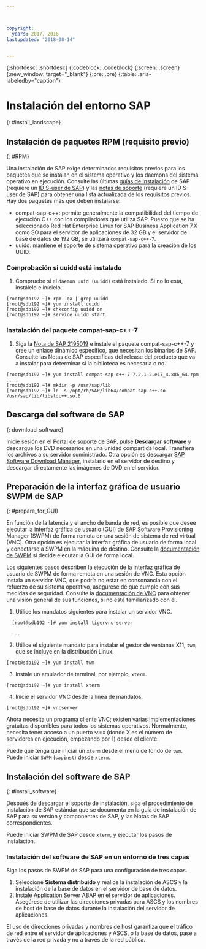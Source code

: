 ```yaml
---



copyright:
  years: 2017, 2018
lastupdated: "2018-08-14"


---
```


{:shortdesc: .shortdesc}
{:codeblock: .codeblock}
{:screen: .screen}
{:new_window: target="_blank"}
{:pre: .pre}
{:table: .aria-labeledby="caption"}

# Instalación del entorno SAP
{: #install_landscape}

## Instalación de paquetes RPM (requisito previo)
{: #RPM}

Una instalación de SAP exige determinados requisitos previos para los paquetes que se instalan en el sistema operativo y los daemons del sistema operativo en ejecución. Consulte las últimas [guías de instalación](https://support.sap.com/software/installations.html) de SAP (requiere un [ID S-user de SAP](/docs/infrastructure/sap-netweaver/sap-index.html#getting-started)) y las [notas de soporte](https://support.sap.com/notes) (requiere un ID S-user de SAP) para obtener una lista actualizada de los requisitos previos. Hay dos paquetes más que deben instalarse:
* compat-sap-c++: permite generalmente la compatibilidad del tiempo de ejecución C++ con los compiladores que utiliza SAP. Puesto que se ha seleccionado Red Hat Enterprise Linux for SAP Business Application 7.X como SO para el servidor de aplicaciones de 32 GB y el servidor de base de datos de 192 GB, se utilizará `compat-sap-c++-7`.
* uuidd: mantiene el soporte de sistema operativo para la creación de los UUID.

### Comprobación si uuidd está instalado

1. Compruebe si el `daemon uuid (uuidd)` está instalado. Si no lo está, instálelo e inícielo.
```
[root@sdb192 ~]# rpm -qa | grep uuidd
[root@sdb192 ~]# yum install uuidd
[root@sdb192 ~]# chkconfig uuidd on
[root@sdb192 ~]# service uuidd start
```

### Instalación del paquete compat-sap-c++-7

1. Siga la [Nota de SAP 2195019](https://launchpad.support.sap.com/#/notes/2195019) e instale el paquete compat-sap-c++-7 y cree un enlace dinámico específico, que necesitan los binarios de SAP. Consulte las Notas de SAP específicas del release del producto que va a instalar para determinar si la biblioteca es necesaria o no.
```
[root@sdb192 ~]# yum install compat-sap-c++-7-7.2.1-2.e17_4.x86_64.rpm
....
[root@sdb192 ~]# mkdir -p /usr/sap/lib
[root@sdb192 ~]# ln -s /opt/rh/SAP/lib64/compat-sap-c++.so /usr/sap/lib/libstdc++.so.6
```

## Descarga del software de SAP
{: download_software}

Inicie sesión en el [Portal de soporte de SAP](https://support.sap.com/en/index.html), pulse **Descargar software** y descargue los DVD necesarios en una unidad compartida local. Transfiera los archivos a su servidor suministrado. Otra opción es descargar [SAP Software Download Manager](https://support.sap.com/en/my-support/software-downloads.html#section_995042677), instalarlo en el servidor de destino y descargar directamente las imágenes de DVD en el servidor.

## Preparación de la interfaz gráfica de usuario SWPM de SAP
{: #prepare_for_GUI}

En función de la latencia y el ancho de banda de red, es posible que desee ejecutar la interfaz gráfica de usuario (GUI) de SAP Software Provisioning Manager (SWPM) de forma remota en una sesión de sistema de red virtual (VNC). Otra opción es ejecutar la interfaz gráfica de usuario de forma local y conectarse a SWPM en la máquina de destino. Consulte la [documentación de SWPM](https://wiki.scn.sap.com/wiki/display/SL/Software+Provisioning+Manager+1.0+and+2.0) si decide ejecutar la GUI de forma local.

Los siguientes pasos describen la ejecución de la interfaz gráfica de usuario de SWPM de forma remota en una sesión de VNC. Esta opción instala un servidor VNC, que podría no estar en consonancia con el refuerzo de su sistema operativo, asegúrese de que cumple con sus medidas de seguridad. Consulte la [documentación de VNC](http://searchnetworking.techtarget.com/definition/virtual-network-computing) para obtener una visión general de sus funciones, si no está familiarizado con él.

1. Utilice los mandatos siguientes para instalar un servidor VNC.
```
  [root@sdb192 ~]# yum install tigervnc-server

  ...
```

2. Utilice el siguiente mandato para instalar el gestor de ventanas X11, `twm`, que se incluye en la distribución Linux.

`[root@sdb192 ~]# yum install twm`

3. Instale un emulador de terminal, por ejemplo, `xterm`.

 `[root@sdb192 ~]# yum install xterm`

4. Inicie el servidor VNC desde la línea de mandatos.

 `[root@sdb192 ~]# vncserver`

Ahora necesita un programa cliente VNC; existen varias implementaciones gratuitas disponibles para todos los sistemas operativos. Normalmente, necesita tener acceso a un puerto `590X` (donde X es el número de servidores en ejecución, empezando por 1) desde el cliente.

Puede que tenga que iniciar un `xterm` desde el menú de fondo de `twm`. Puede iniciar `SWPM` (`sapinst`) desde `xterm`.

## Instalación del software de SAP
{: #install_software}

Después de descargar el soporte de instalación, siga el procedimiento de instalación de SAP estándar que se documenta en la guía de instalación de SAP para su versión y componentes de SAP, y las Notas de SAP correspondientes.

Puede iniciar SWPM de SAP desde `xterm`, y ejecutar los pasos de instalación.

### Instalación del software de SAP en un entorno de tres capas

Siga los pasos de SWPM de SAP para una configuración de tres capas.

1. Seleccione **Sistema distribuido** y realice la instalación de ASCS y la instalación de la base de datos en el servidor de base de datos.
2. Instale Application Server ABAP en el servidor de aplicaciones. Asegúrese de utilizar las direcciones privadas para ASCS y los nombres de host de base de datos durante la instalación del servidor de aplicaciones.

El uso de direcciones privadas y nombres de host garantiza que el tráfico de red entre el servidor de aplicaciones y ASCS, o la base de datos, pase a través de la red privada y no a través de la red pública.
